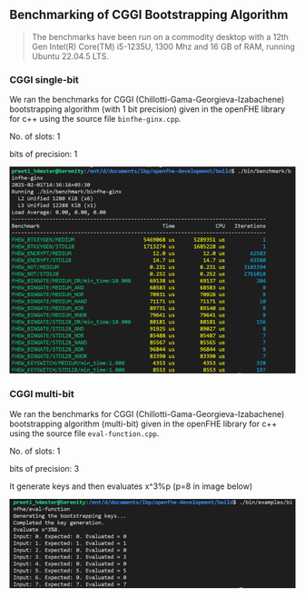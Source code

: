 ## Benchmarking of CGGI Bootstrapping Algorithm

> The benchmarks have been run on a commodity desktop with a 12th Gen Intel(R) Core(TM) i5-1235U, 1300 Mhz and 16 GB of RAM, running Ubuntu 22.04.5 LTS.

### CGGI single-bit

We ran the benchmarks for CGGI (Chillotti-Gama-Georgieva-Izabachene) bootstrapping algorithm (with 1 bit precision) given in the openFHE library for c++ using the source file `binfhe-ginx.cpp`.

No. of slots: 1

bits of precision: 1

![cggi-1-bit](../../images/cggi-benchmarks-1.png)

### CGGI multi-bit

We ran the benchmarks for CGGI (Chillotti-Gama-Georgieva-Izabachene) bootstrapping algorithm (multi-bit) given in the openFHE library for c++ using the source file `eval-function.cpp`.

No. of slots: 1

bits of precision: 3

It generate keys and then evaluates x^3%p (p=8 in image below)

![cggi-multi-bit](../../images/cggi-benchmarks-2.png)
